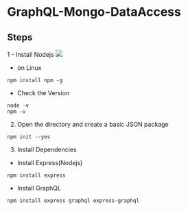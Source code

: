 # GraphQL-Mongo-DataAccess

## Steps

1 - Install Nodejs
![](https://nodejs.org/en/)

- on Linux
```
npm install npm -g
```

- Check the Version
```
node -v
npm -v
```

2. Open the directory and create a basic JSON package
```
npm init --yes
```

3. Install Dependencies
- Install Express(Nodejs)
```
npm install express
```
- Install GraphQL
```
npm install express graphql express-graphql
```







